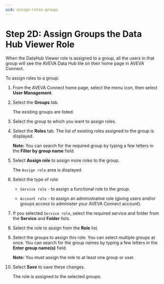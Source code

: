 ```yaml
---
uid: assign-roles-groups
---
```


# Step 2D: Assign Groups the Data Hub Viewer Role

When the DataHub Viewer role is assigned to a group, all the users in that group will see the AVEVA Data Hub tile on their home page in AVEVA Connect. 

To assign roles to a group:

1. From the AVEVA Connect home page, select the menu icon, then select **User Management**.

1. Select the **Groups** tab. 

   The existing groups are listed.

1. Select the group to which you want to assign roles.

1. Select the **Roles** tab. The list of existing roles assigned to the group is displayed.

   **Note:** You can search for the required group by typing a few letters in the **Filter by group name** field.

1. Select **Assign role** to assign more roles to the group. 

   The `Assign role` area is displayed.
 
1. Select the type of role:

   - `Service role` - to assign a functional role to the group.

   - `Account role` - to assign an administrative role (giving users and/or groups access to administer your AVEVA Connect account). 

1. If you selected `Service role`, select the required service and folder from the **Service** and **Folder** lists.

1. Select the role to assign from the **Role** list.

1. Select the groups to assign this role. You can select multiple groups at once. You can search for the group names by typing a few letters in the **Enter group name(s)** field.

   **Note:** You must assign the role to at least one group or user.

1. Select **Save** to save these changes. 

   The role is assigned to the selected groups. 
